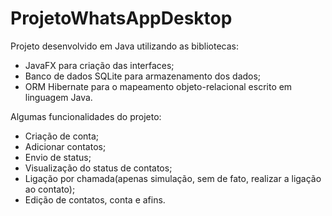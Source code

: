 # ProjetoWhatsAppDesktop
Projeto desenvolvido em Java utilizando as bibliotecas:

- JavaFX para criação das interfaces;
- Banco de dados SQLite para armazenamento dos dados;
- ORM Hibernate para o mapeamento objeto-relacional escrito em linguagem Java.

Algumas funcionalidades do projeto:

- Criação de conta;
- Adicionar contatos;
- Envio de status;
- Visualização do status de contatos;
- Ligação por chamada(apenas simulação, sem de fato, realizar a ligação ao contato);
- Edição de contatos, conta e afins.
